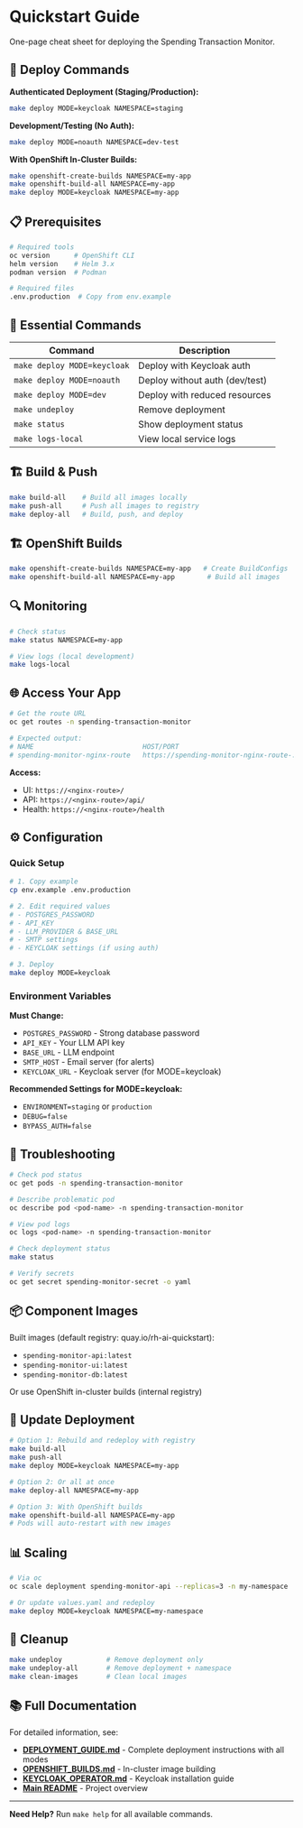 # Quickstart Guide

One-page cheat sheet for deploying the Spending Transaction Monitor.

## 🚀 Deploy Commands

**Authenticated Deployment (Staging/Production):**
```bash
make deploy MODE=keycloak NAMESPACE=staging
```

**Development/Testing (No Auth):**
```bash
make deploy MODE=noauth NAMESPACE=dev-test
```

**With OpenShift In-Cluster Builds:**
```bash
make openshift-create-builds NAMESPACE=my-app
make openshift-build-all NAMESPACE=my-app
make deploy MODE=keycloak NAMESPACE=my-app
```

## 📋 Prerequisites

```bash
# Required tools
oc version      # OpenShift CLI
helm version    # Helm 3.x
podman version  # Podman

# Required files
.env.production  # Copy from env.example
```

## 🔑 Essential Commands

| Command | Description |
|---------|-------------|
| `make deploy MODE=keycloak` | Deploy with Keycloak auth |
| `make deploy MODE=noauth` | Deploy without auth (dev/test) |
| `make deploy MODE=dev` | Deploy with reduced resources |
| `make undeploy` | Remove deployment |
| `make status` | Show deployment status |
| `make logs-local` | View local service logs |

## 🏗️ Build & Push

```bash
make build-all    # Build all images locally
make push-all     # Push all images to registry
make deploy-all   # Build, push, and deploy
```

## 🏗️ OpenShift Builds

```bash
make openshift-create-builds NAMESPACE=my-app   # Create BuildConfigs
make openshift-build-all NAMESPACE=my-app        # Build all images
```

## 🔍 Monitoring

```bash
# Check status
make status NAMESPACE=my-app

# View logs (local development)
make logs-local
```

## 🌐 Access Your App

```bash
# Get the route URL
oc get routes -n spending-transaction-monitor

# Expected output:
# NAME                           HOST/PORT
# spending-monitor-nginx-route   https://spending-monitor-nginx-route-...
```

**Access:**
- UI: `https://<nginx-route>/`
- API: `https://<nginx-route>/api/`
- Health: `https://<nginx-route>/health`

## ⚙️ Configuration

### Quick Setup

```bash
# 1. Copy example
cp env.example .env.production

# 2. Edit required values
# - POSTGRES_PASSWORD
# - API_KEY
# - LLM_PROVIDER & BASE_URL
# - SMTP settings
# - KEYCLOAK settings (if using auth)

# 3. Deploy
make deploy MODE=keycloak
```

### Environment Variables

**Must Change:**
- `POSTGRES_PASSWORD` - Strong database password
- `API_KEY` - Your LLM API key
- `BASE_URL` - LLM endpoint
- `SMTP_HOST` - Email server (for alerts)
- `KEYCLOAK_URL` - Keycloak server (for MODE=keycloak)

**Recommended Settings for MODE=keycloak:**
- `ENVIRONMENT=staging` or `production`
- `DEBUG=false`
- `BYPASS_AUTH=false`

## 🐛 Troubleshooting

```bash
# Check pod status
oc get pods -n spending-transaction-monitor

# Describe problematic pod
oc describe pod <pod-name> -n spending-transaction-monitor

# View pod logs
oc logs <pod-name> -n spending-transaction-monitor

# Check deployment status
make status

# Verify secrets
oc get secret spending-monitor-secret -o yaml
```

## 📦 Component Images

Built images (default registry: quay.io/rh-ai-quickstart):
- `spending-monitor-api:latest`
- `spending-monitor-ui:latest`
- `spending-monitor-db:latest`

Or use OpenShift in-cluster builds (internal registry)

## 🔄 Update Deployment

```bash
# Option 1: Rebuild and redeploy with registry
make build-all
make push-all
make deploy MODE=keycloak NAMESPACE=my-app

# Option 2: Or all at once
make deploy-all NAMESPACE=my-app

# Option 3: With OpenShift builds
make openshift-build-all NAMESPACE=my-app
# Pods will auto-restart with new images
```

## 📊 Scaling

```bash
# Via oc
oc scale deployment spending-monitor-api --replicas=3 -n my-namespace

# Or update values.yaml and redeploy
make deploy MODE=keycloak NAMESPACE=my-namespace
```

## 🧹 Cleanup

```bash
make undeploy           # Remove deployment only
make undeploy-all       # Remove deployment + namespace
make clean-images       # Clean local images
```

## 📚 Full Documentation

For detailed information, see:
- **[DEPLOYMENT_GUIDE.md](./DEPLOYMENT_GUIDE.md)** - Complete deployment instructions with all modes
- **[OPENSHIFT_BUILDS.md](./OPENSHIFT_BUILDS.md)** - In-cluster image building
- **[KEYCLOAK_OPERATOR.md](./KEYCLOAK_OPERATOR.md)** - Keycloak installation guide
- **[Main README](../README.md)** - Project overview

---

**Need Help?** Run `make help` for all available commands.

